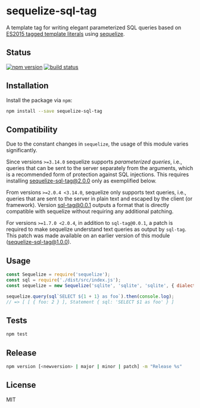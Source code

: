 # sequelize-sql-tag

A template tag for writing elegant parameterized SQL queries based on [ES2015 tagged template literals](https://developer.mozilla.org/en-US/docs/Web/JavaScript/Reference/Template_literals#Tagged_template_literals) using [sequelize](https://github.com/sequelize/sequelize).

## Status

[![npm version][npm-image]][npm-url]
[![build status][travis-image]][travis-url]

## Installation

Install the package via `npm`:

```sh
npm install --save sequelize-sql-tag
```

## Compatibility

Due to the constant changes in `sequelize`, the usage of this module varies significantly.

Since versions `>=3.14.0` sequelize supports *parameterized queries*, i.e., queries that can be sent to the server separately from the arguments, which is a recommended form of protection against SQL injections. This requires installing [sequelize-sql-tag@2.0.0](https://github.com/seegno/sql-tag/tree/v2.0.0) only as exemplified below.

From versions `>=2.0.4 <3.14.0`, sequelize only supports text queries, i.e., queries that are sent to the server in plain text and escaped by the client (or framework). Version [sql-tag@0.0.1](https://github.com/seegno/sql-tag/tree/v0.0.1) outputs a format that is directly compatible with sequelize without requiring any additional patching.

For versions `>=1.7.0 <2.0.4`, in addition to `sql-tag@0.0.1`, a patch is required to make sequelize understand text queries as output by `sql-tag`. This patch was made available on an earlier version of this module ([sequelize-sql-tag@1.0.0](https://github.com/seegno/sequelize-sql-tag/tree/v1.0.0)).

## Usage

```js
const Sequelize = require('sequelize');
const sql = require('./dist/src/index.js');
const sequelize = new Sequelize('sqlite', 'sqlite', 'sqlite', { dialect: 'sqlite', logging: false });

sequelize.query(sql`SELECT ${1 + 1} as foo`).then(console.log);
// => [ [ { foo: 2 } ], Statement { sql: 'SELECT $1 as foo' } ]
```

## Tests

```sh
npm test
```

## Release

```sh
npm version [<newversion> | major | minor | patch] -m "Release %s"
```

## License

MIT

[npm-image]: https://img.shields.io/npm/v/sequelize-sql-tag.svg?style=flat-square
[npm-url]: https://www.npmjs.com/package/sequelize-sql-tag
[travis-image]: https://img.shields.io/travis/seegno/sequelize-sql-tag/v1.0.0.svg?style=flat-square
[travis-url]: https://travis-ci.org/seegno/sequelize-sql-tag

